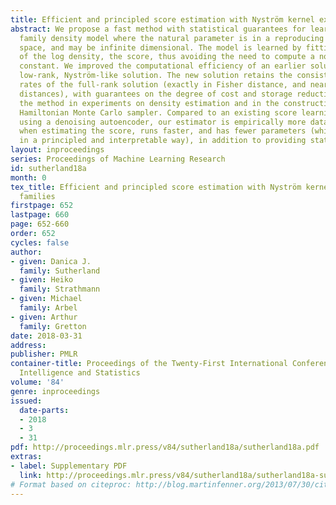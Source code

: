 ```yaml
---
title: Efficient and principled score estimation with Nyström kernel exponential families
abstract: We propose a fast method with statistical guarantees for learning an exponential
  family density model where the natural parameter is in a reproducing kernel Hilbert
  space, and may be infinite dimensional. The model is learned by fitting the derivative
  of the log density, the score, thus avoiding the need to compute a normalization
  constant. We improved the computational efficiency of an earlier solution with a
  low-rank, Nyström-like solution. The new solution retains the consistency and convergence
  rates of the full-rank solution (exactly in Fisher distance, and nearly in other
  distances), with guarantees on the degree of cost and storage reduction. We evaluate
  the method in experiments on density estimation and in the construction of an adaptive
  Hamiltonian Monte Carlo sampler. Compared to an existing score learning approach
  using a denoising autoencoder, our estimator is empirically more data-efficient
  when estimating the score, runs faster, and has fewer parameters (which can be tuned
  in a principled and interpretable way), in addition to providing statistical guarantees.
layout: inproceedings
series: Proceedings of Machine Learning Research
id: sutherland18a
month: 0
tex_title: Efficient and principled score estimation with Nyström kernel exponential
  families
firstpage: 652
lastpage: 660
page: 652-660
order: 652
cycles: false
author:
- given: Danica J.
  family: Sutherland
- given: Heiko
  family: Strathmann
- given: Michael
  family: Arbel
- given: Arthur
  family: Gretton
date: 2018-03-31
address: 
publisher: PMLR
container-title: Proceedings of the Twenty-First International Conference on Artificial
  Intelligence and Statistics
volume: '84'
genre: inproceedings
issued:
  date-parts:
  - 2018
  - 3
  - 31
pdf: http://proceedings.mlr.press/v84/sutherland18a/sutherland18a.pdf
extras:
- label: Supplementary PDF
  link: http://proceedings.mlr.press/v84/sutherland18a/sutherland18a-supp.pdf
# Format based on citeproc: http://blog.martinfenner.org/2013/07/30/citeproc-yaml-for-bibliographies/
---
```

